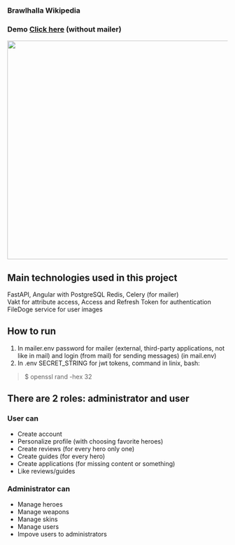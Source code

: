 ### Brawlhalla Wikipedia

### Demo [Click here](https://frontend-brawlhalla-wiki.vercel.app/) (without mailer)
<img src="https://github.com/sYnergieee/brawlhalla_wikipedia/assets/113714097/880db9e5-39ba-48a7-bc41-506ba137e115.png" width="1200" height="500">

## Main technologies used in this project 
FastAPI, Angular with PostgreSQL Redis, Celery (for mailer) </br>
Vakt for attribute access, Access and Refresh Token for authentication </br>
FileDoge service for user images

## How to run
1. In mailer.env password for mailer (external, third-party applications, not like in mail) and login (from mail) for sending messages) (in mail.env)
2. In .env SECRET_STRING for jwt tokens, command in linix, bash:
> $ openssl rand -hex 32

## There are 2 roles: administrator and user
### User can
* Create account 
* Personalize profile (with choosing favorite heroes)
* Create reviews (for every hero only one)
* Create guides (for every hero)
* Create applications (for missing content or something)
* Like reviews/guides
### Administrator can
* Manage heroes
* Manage weapons
* Manage skins
* Manage users
* Impove users to administrators
